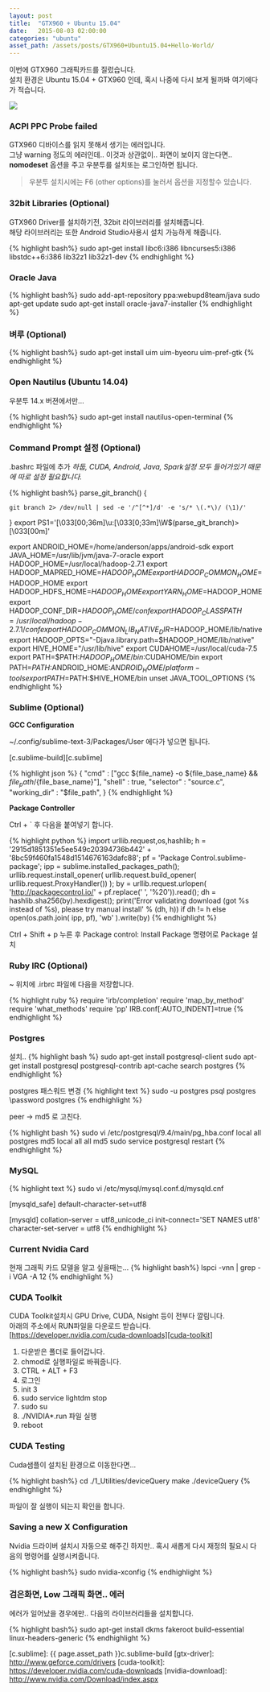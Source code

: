 ```yaml
---
layout: post
title:  "GTX960 + Ubuntu 15.04"
date:   2015-08-03 02:00:00
categories: "ubuntu"
asset_path: /assets/posts/GTX960+Ubuntu15.04+Hello-World/
---
```


이번에 GTX960 그래픽카드를 질렀습니다.<br> 
설치 환경은 Ubuntu 15.04 + GTX960 인데, 혹시 나중에 다시 보게 될까봐 여기에다가 적습니다.

<img src="{{page.asset_path}}gtx960.jpg" class="img-responsive img-rounded">

### ACPI PPC Probe failed

GTX960 디바이스를 읽지 못해서 생기는 에러입니다. <br>
그냥 warning 정도의 에러인데.. 이것과 상관없이.. 화면이 보이지 않는다면.. <br>
**nomodeset** 옵션을 주고 우분투를 설치또는 로그인하면 됩니다.
 
> 우분투 설치시에는 F6 (other options)를 눌러서 옵션을 지정할수 있습니다.

### 32bit Libraries (Optional)
GTX960 Driver를 설치하기전, 32bit 라이브러리를 설치해줍니다. <br>
해당 라이브러리는 또한 Android Studio사용시 설치 가능하게 해줍니다. 

{% highlight bash%}
sudo apt-get install libc6:i386 libncurses5:i386 libstdc++6:i386 lib32z1 lib32z1-dev
{% endhighlight %}


### Oracle Java 

{% highlight bash%}
sudo add-apt-repository ppa:webupd8team/java
sudo apt-get update
sudo apt-get install oracle-java7-installer
{% endhighlight %}


### 벼루 (Optional)

{% highlight bash%}
sudo apt-get install uim uim-byeoru
uim-pref-gtk
{% endhighlight %}


### Open Nautilus (Ubuntu 14.04)

우분투 14.x 버젼에서만...

{% highlight bash%}
sudo apt-get install nautilus-open-terminal
{% endhighlight %}

### Command Prompt 설정 (Optional)

.bashrc 파일에 추가
*하둡, CUDA, Android, Java, Spark설정 모두 들어가있기 때문에 따로 설정 필요합니다.*

{% highlight bash%}
parse_git_branch() {

    git branch 2> /dev/null | sed -e '/^[^*]/d' -e 's/* \(.*\)/ (\1)/'

}
export PS1='\[\033[00;36m\]\u:\[\033[0;33m\]\W$(parse_git_branch)>\[\033[00m\]'

export ANDROID_HOME=/home/anderson/apps/android-sdk
export JAVA_HOME=/usr/lib/jvm/java-7-oracle
export HADOOP_HOME=/usr/local/hadoop-2.7.1
export HADOOP_MAPRED_HOME=$HADOOP_HOME
export HADOOP_COMMON_HOME=$HADOOP_HOME
export HADOOP_HDFS_HOME=$HADOOP_HOME
export YARN_HOME=$HADOOP_HOME
export HADOOP_CONF_DIR=$HADOOP_HOME/conf
export HADOOP_CLASSPATH=/usr/local/hadoop-2.7.1/conf
export HADOOP_COMMON_LIB_NATIVE_DIR=$HADOOP_HOME/lib/native
export HADOOP_OPTS="-Djava.library.path=$HADOOP_HOME/lib/native"
export HIVE_HOME="/usr/lib/hive"
export CUDAHOME=/usr/local/cuda-7.5
export PATH=$PATH:$HADOOP_HOME/bin:$CUDAHOME/bin
export PATH=$PATH:$ANDROID_HOME:$ANDROID_HOME/platform-tools
export PATH=$PATH:$HIVE_HOME/bin
unset JAVA_TOOL_OPTIONS
{% endhighlight %}


### Sublime (Optional)

**GCC Configuration**

~/.config/sublime-text-3/Packages/User 에다가 넣으면 됩니다.

[c.sublime-build][c.sublime]

{% highlight json %}
{
	"cmd" : ["gcc ${file_name} -o ${file_base_name} && ${file_path}/${file_base_name}"],
	"shell" : true,
	"selector" : "source.c",
	"working_dir" : "$file_path",
}
{% endhighlight %}

**Package Controller**

Ctrl + ` 후 다음을 붙여넣기 합니다.

{% highlight python %}
import urllib.request,os,hashlib; h = '2915d1851351e5ee549c20394736b442' + '8bc59f460fa1548d1514676163dafc88'; pf = 'Package Control.sublime-package'; ipp = sublime.installed_packages_path(); urllib.request.install_opener( urllib.request.build_opener( urllib.request.ProxyHandler()) ); by = urllib.request.urlopen( 'http://packagecontrol.io/' + pf.replace(' ', '%20')).read(); dh = hashlib.sha256(by).hexdigest(); print('Error validating download (got %s instead of %s), please try manual install' % (dh, h)) if dh != h else open(os.path.join( ipp, pf), 'wb' ).write(by)
{% endhighlight %}

Ctrl + Shift + p 누른 후 Package control: Install Package 명령어로 Package 설치


### Ruby IRC (Optional)

~ 위치에 .irbrc 파일에 다음을 저장합니다.

{% highlight ruby %}
require 'irb/completion'
require 'map_by_method'
require 'what_methods'
require 'pp'
IRB.conf[:AUTO_INDENT]=true
{% endhighlight %}


### Postgres

설치..
{% highlight bash %}
sudo apt-get install postgresql-client
sudo apt-get install postgresql postgresql-contrib
apt-cache search postgres
{% endhighlight %}

postgres 패스워드 변경
{% highlight text %}
sudo -u postgres psql postgres
\password postgres
{% endhighlight %}

peer -> md5 로 고친다.

{% highlight bash %}
sudo vi /etc/postgresql/9.4/main/pg_hba.conf
local   all             postgres                                md5
local   all             all                                     md5
sudo service postgresql restart
{% endhighlight %}

### MySQL

{% highlight text %}
sudo vi /etc/mysql/mysql.conf.d/mysqld.cnf

[mysqld_safe]
default-character-set=utf8

[mysqld]
collation-server = utf8_unicode_ci
init-connect='SET NAMES utf8'
character-set-server = utf8
{% endhighlight %}



### Current Nvidia Card

현재 그래픽 카드 모델을 알고 싶을때는...
{% highlight bash%}
lspci -vnn | grep -i VGA -A 12
{% endhighlight %}



### CUDA Toolkit

CUDA Toolkit설치시 GPU Drive, CUDA, Nsight 등이 전부다 깔림니다.<br>
아래의 주소에서 RUN파일을 다운로드 받습니다.<br>
[https://developer.nvidia.com/cuda-downloads][cuda-toolkit]

1. 다운받은 폴더로 들어갑니다.
2. chmod로 실행파일로 바꿔줍니다.
3. CTRL + ALT + F3 
4. 로그인
5. init 3
6. sudo service lightdm stop
7. sudo su
8. ./NVIDIA*.run 파일 실행
9. reboot


### CUDA Testing

Cuda샘플이 설치된 환경으로 이동한다면...

{% highlight bash%}
cd ./1_Utilities/deviceQuery
make
./deviceQuery
{% endhighlight %}


파일이 잘 실행이 되는지 확인을 합니다.


### Saving a new X Configuration

Nvidia 드라이버 설치시 자동으로 해주긴 하지만.. 혹시 새롭게 다시 재정의 필요시 다음의 명령어를 실행시켜줍니다.

{% highlight bash%}
sudo nvidia-xconfig
{% endhighlight %}


### 검은화면, Low 그래픽 화면.. 에러

에러가 일어났을 경우에만.. 다음의 라이브러리들을 설치합니다.

{% highlight bash%}
sudo apt-get install dkms fakeroot build-essential linux-headers-generic
{% endhighlight %}

[c.sublime]: {{ page.asset_path }}c.sublime-build
[gtx-driver]: http://www.geforce.com/drivers
[cuda-toolkit]: https://developer.nvidia.com/cuda-downloads
[nvidia-download]: http://www.nvidia.com/Download/index.aspx